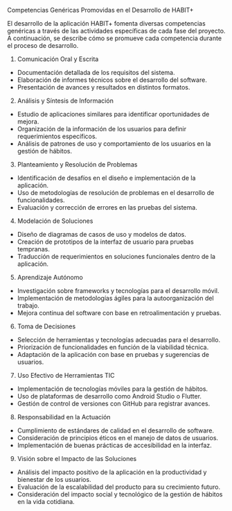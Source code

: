 Competencias Genéricas Promovidas en el Desarrollo de HABIT+  

El desarrollo de la aplicación HABIT+ fomenta diversas competencias genéricas a través de las actividades específicas de cada fase del proyecto. A continuación, se describe cómo se promueve cada competencia durante el proceso de desarrollo.  

1. Comunicación Oral y Escrita
- Documentación detallada de los requisitos del sistema.  
- Elaboración de informes técnicos sobre el desarrollo del software.  
- Presentación de avances y resultados en distintos formatos.  

2. Análisis y Síntesis de Información
- Estudio de aplicaciones similares para identificar oportunidades de mejora.  
- Organización de la información de los usuarios para definir requerimientos específicos.  
- Análisis de patrones de uso y comportamiento de los usuarios en la gestión de hábitos.  

3. Planteamiento y Resolución de Problemas
- Identificación de desafíos en el diseño e implementación de la aplicación.  
- Uso de metodologías de resolución de problemas en el desarrollo de funcionalidades.  
- Evaluación y corrección de errores en las pruebas del sistema.  

4. Modelación de Soluciones
- Diseño de diagramas de casos de uso y modelos de datos.  
- Creación de prototipos de la interfaz de usuario para pruebas tempranas.  
- Traducción de requerimientos en soluciones funcionales dentro de la aplicación.  

5. Aprendizaje Autónomo
- Investigación sobre frameworks y tecnologías para el desarrollo móvil.  
- Implementación de metodologías ágiles para la autoorganización del trabajo.  
- Mejora continua del software con base en retroalimentación y pruebas.  

6. Toma de Decisiones
- Selección de herramientas y tecnologías adecuadas para el desarrollo.  
- Priorización de funcionalidades en función de la viabilidad técnica.  
- Adaptación de la aplicación con base en pruebas y sugerencias de usuarios.  

7. Uso Efectivo de Herramientas TIC
- Implementación de tecnologías móviles para la gestión de hábitos.  
- Uso de plataformas de desarrollo como Android Studio o Flutter.  
- Gestión de control de versiones con GitHub para registrar avances.  

8. Responsabilidad en la Actuación
- Cumplimiento de estándares de calidad en el desarrollo de software.  
- Consideración de principios éticos en el manejo de datos de usuarios.  
- Implementación de buenas prácticas de accesibilidad en la interfaz.  

9. Visión sobre el Impacto de las Soluciones
- Análisis del impacto positivo de la aplicación en la productividad y bienestar de los usuarios.  
- Evaluación de la escalabilidad del producto para su crecimiento futuro.  
- Consideración del impacto social y tecnológico de la gestión de hábitos en la vida cotidiana.  
